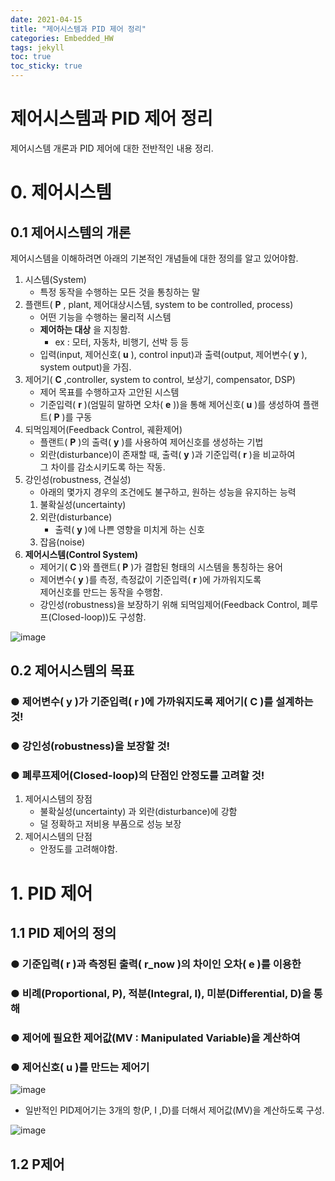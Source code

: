 ```yaml
---
date: 2021-04-15
title: "제어시스템과 PID 제어 정리"
categories: Embedded_HW
tags: jekyll
toc: true  
toc_sticky: true 
---
```


제어시스템과 PID 제어 정리
=============

제어시스템 개론과 PID 제어에 대한 전반적인 내용 정리.

# 0. 제어시스템
## 0.1 제어시스템의 개론
제어시스템을 이해하려면 아래의 기본적인 개념들에 대한 정의를 알고 있어야함.    

1. 시스템(System)
    * 특정 동작을 수행하는 모든 것을 통칭하는 말
2. 플랜트( **P** , plant, 제어대상시스템, system to be controlled, process)
    * 어떤 기능을 수행하는 물리적 시스템
    * **제어하는 대상** 을 지칭함.
        * ex : 모터, 자동차, 비행기, 선박 등 등
    * 입력(input, 제어신호( **u** ), control input)과 출력(output, 제어변수( **y** ), system output)을 가짐.
3. 제어기( **C** ,controller, system to control, 보상기, compensator, DSP)
    * 제어 목표를 수행하고자 고안된 시스템
    * 기준입력( **r** )(엄밀히 말하면 오차( **e** ))을 통해 제어신호( **u** )를 생성하여 플랜트( **P** )를 구동
4. 되먹임제어(Feedback Control, 궤환제어)
    * 플랜트( **P** )의 출력( **y** )를 사용하여 제어신호를 생성하는 기법
    * 외란(disturbance)이 존재할 때, 출력( **y** )과 기준입력( **r** )을 비교하여    
      그 차이를 감소시키도록 하는 작동.
5. 강인성(robustness, 견실성)
    * 아래의 몇가지 경우의 조건에도 불구하고, 원하는 성능을 유지하는 능력
    1. 불확실성(uncertainty)
    2. 외란(disturbance)
        *  출력( **y** )에 나쁜 영향을 미치게 하는 신호
    3. 잡음(noise)
6. **제어시스템(Control System)**
    * 제어기( **C** )와 플랜트( **P** )가 결합된 형태의 시스템을 통칭하는 용어
    * 제어변수( **y** )를 측정, 측정값이 기준입력( **r** )에 가까워지도록    
      제어신호를 만드는 동작을 수행함.
    * 강인성(robustness)을 보장하기 위해 되먹임제어(Feedback Control, 폐루프(Closed-loop))도 구성함.    

![image](https://user-images.githubusercontent.com/79636864/114800515-d2c9cc00-9dd4-11eb-8cf2-234ddc2a94b7.png)    


## 0.2 제어시스템의 목표    
### ● 제어변수( **y** )가 기준입력( **r** )에 가까워지도록 제어기( **C** )를 설계하는 것!
### ● 강인성(robustness)을 보장할 것!  
### ● 폐루프제어(Closed-loop)의 단점인 안정도를 고려할 것!


1. 제어시스템의 장점
    * 불확실성(uncertainty) 과 외란(disturbance)에 강함
    * 덜 정확하고 저비용 부품으로 성능 보장
2. 제어시스템의 단점
    * 안정도를 고려해야함.    

# 1. PID 제어
## 1.1 PID 제어의 정의
### ● 기준입력( **r** )과 측정된 출력( **r_now** )의 차이인 오차( **e** )를 이용한
### ● 비례(Proportional, P), 적분(Integral, I), 미분(Differential, D)을 통해    
### ● 제어에 필요한 제어값(MV : Manipulated Variable)을 계산하여    
### ● 제어신호( **u** )를 만드는 제어기    

![image](https://user-images.githubusercontent.com/79636864/114803737-fb54c480-9dda-11eb-86c9-4b66c213f8c9.png)    

* 일반적인 PID제어기는 3개의 항(P, I ,D)를 더해서 제어값(MV)을 계산하도록 구성.    

![image](https://user-images.githubusercontent.com/79636864/114803755-04459600-9ddb-11eb-8e5f-266a75dc1d18.png)    


## 1.2 P제어
